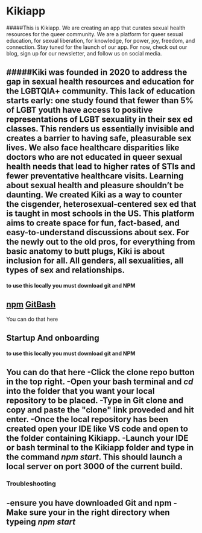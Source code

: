 # Kikiapp
#####This is Kikiapp. We are creating an app that curates sexual health resources for the queer community. We are a platform for queer sexual education, for sexual liberation, for knowledge, for power, joy, freedom, and connection. Stay tuned for the launch of our app. For now, check out our blog, sign up for our newsletter, and follow us on social media.

#####Kiki was founded in 2020 to address the gap in sexual health resources and education for the LGBTQIA+ community. This lack of education starts early: one study found that fewer than 5% of LGBT youth have access to positive representations of LGBT sexuality in their sex ed classes. This renders us essentially invisible and creates a barrier to having safe, pleasurable sex lives. We also face healthcare disparities like doctors who are not educated in queer sexual health needs that lead to higher rates of STIs and fewer preventative healthcare visits. Learning about sexual health and pleasure shouldn’t be daunting. We created Kiki as a way to counter the cisgender, heterosexual-centered sex ed that is taught in most schools in the US. This platform aims to create space for fun, fact-based, and easy-to-understand discussions about sex. For the newly out to the old pros, for everything from basic anatomy to butt plugs, Kiki is about inclusion for all. All genders, all sexualities, all types of sex and relationships.
----
#### to use this locally you must download git and NPM 
[npm](https://www.npmjs.com/get-npm) 
[GitBash](https://git-scm.com/downloads)
----
You can do that here
## Startup And onboarding
#### to use this locally you must download git and NPM 
You can do that here
-Click the clone repo button in the top right.
-Open your bash terminal and *cd* into the folder that you want your local repository to be placed.
-Type in Git clone and copy and paste the "clone" link proveded and hit enter.
-Once the local repository has been created open your IDE like VS code and open to the folder containing Kikiapp.
-Launch your IDE or bash terminal to the Kikiapp folder and type in the command *npm start*. This should launch a local server on port 3000 of the current build. 
----
### Troubleshooting
-ensure you have downloaded Git and npm 
-Make sure your in the right directory when typeing *npm start*
-
